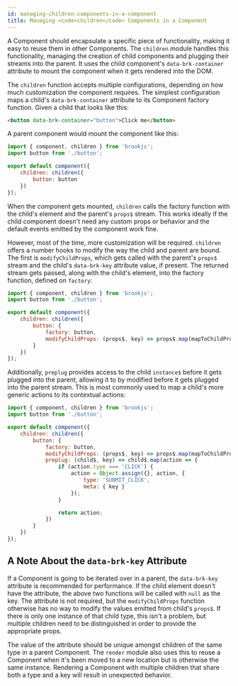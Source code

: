 ```yaml
---
id: managing-children-components-in-a-component
title: Managing <code>children</code> Components in a Component
---
```


A Component should encapsulate a specific piece of functionality, making it easy to reuse them in other Components. The `children` module handles this functionality, managing the creation of child components and plugging their streams into the parent. It uses the child component's `data-brk-container` attribute to mount the component when it gets rendered into the DOM.

The `children` function accepts multiple configurations, depending on how much customization the component requires. The simplest configuration maps a child's `data-brk-container` attribute to its Component factory function. Given a child that looks like this:

```html
<button data-brk-container="button">Click me</button>
```

A parent component would mount the component like this:

```js
import { component, children } from 'brookjs';
import button from './button';

export default component({
    children: children({
        button: button
    })
});
```

When the component gets mounted, `children` calls the factory function with the child's element and the parent's `props$` stream. This works ideally if the child component doesn't need any custom props or behavior and the default events emitted by the component work fine.

However, most of the time, more customization will be required. `children` offers a number hooks to modify the way the child and parent are bound. The first is `modifyChildProps`, which gets called with the parent's `props$` stream and the child's `data-brk-key` attribute value, if present. The returned stream gets passed, along with the child's element, into the factory function, defined on `factory`:

```js
import { component, children } from 'brookjs';
import button from './button';

export default component({
    children: children({
        button: {
            factory: button,
            modifyChildProps: (props$, key) => props$.map(mapToChildProps)
        }
    })
});
```

Additionally, `preplug` provides access to the child `instance$` before it gets plugged into the parent, allowing it to by modified before it gets plugged into the parent stream. This is most commonly used to map a child's more generic actions to its contextual actions:

```js
import { component, children } from 'brookjs';
import button from './button';

export default component({
    children: children({
        button: {
            factory: button,
            modifyChildProps: (props$, key) => props$.map(mapToChildProps),
            preplug: (child$, key) => child$.map(action => {
                if (action.type === 'CLICK') {
                    action = Object.assign({}, action, {
                        type: 'SUBMIT_CLICK',
                        meta: { key }
                    });
                }

                return action;
            })
        }
    })
});
```

## A Note About the `data-brk-key` Attribute

If a Component is going to be iterated over in a parent, the `data-brk-key` attribute is recommended for performance. If the child element doesn't have the attribute, the above two functions will be called with `null` as the key. The attribute is not required, but the `modifyChildProps` function otherwise has no way to modify the values emitted from child's `props$`. If there is only one instance of that child type, this isn't a problem, but multiple children need to be distinguished in order to provide the appropriate props.

The value of the attribute should be unique amongst children of the same type in a parent Component. The `render` module also uses this to reuse a Component when it's been moved to a new location but is otherwise the same instance. Rendering a Component with multiple children that share both a type and a key will result in unexpected behavior.
